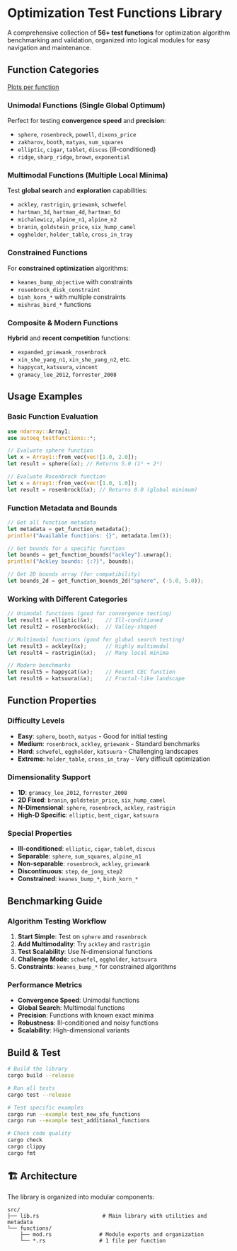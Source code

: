 <!-- markdownlint-disable-file MD013 -->

# Optimization Test Functions Library

A comprehensive collection of **56+ test functions** for optimization algorithm benchmarking and validation, organized into logical modules for easy navigation and maintenance.

## Function Categories

[Plots per function](./docs/interactive_plots.html)

### **Unimodal Functions** (Single Global Optimum)

Perfect for testing **convergence speed** and **precision**:

- `sphere`, `rosenbrock`, `powell`, `dixons_price`
- `zakharov`, `booth`, `matyas`, `sum_squares`
- `elliptic`, `cigar`, `tablet`, `discus` (ill-conditioned)
- `ridge`, `sharp_ridge`, `brown`, `exponential`

### **Multimodal Functions** (Multiple Local Minima)

Test **global search** and **exploration** capabilities:

- `ackley`, `rastrigin`, `griewank`, `schwefel`
- `hartman_3d`, `hartman_4d`, `hartman_6d`
- `michalewicz`, `alpine_n1`, `alpine_n2`
- `branin`, `goldstein_price`, `six_hump_camel`
- `eggholder`, `holder_table`, `cross_in_tray`

### **Constrained Functions**

For **constrained optimization** algorithms:

- `keanes_bump_objective` with constraints
- `rosenbrock_disk_constraint`
- `binh_korn_*` with multiple constraints
- `mishras_bird_*` functions

### **Composite & Modern Functions**

**Hybrid** and **recent competition** functions:

- `expanded_griewank_rosenbrock`
- `xin_she_yang_n1`, `xin_she_yang_n2`, etc.
- `happycat`, `katsuura`, `vincent`
- `gramacy_lee_2012`, `forrester_2008`

## Usage Examples

### Basic Function Evaluation

```rust
use ndarray::Array1;
use autoeq_testfunctions::*;

// Evaluate sphere function
let x = Array1::from_vec(vec![1.0, 2.0]);
let result = sphere(&x); // Returns 5.0 (1² + 2²)

// Evaluate Rosenbrock function
let x = Array1::from_vec(vec![1.0, 1.0]);
let result = rosenbrock(&x); // Returns 0.0 (global minimum)
```

### Function Metadata and Bounds

```rust
// Get all function metadata
let metadata = get_function_metadata();
println!("Available functions: {}", metadata.len());

// Get bounds for a specific function
let bounds = get_function_bounds("ackley").unwrap();
println!("Ackley bounds: {:?}", bounds);

// Get 2D bounds array (for compatibility)
let bounds_2d = get_function_bounds_2d("sphere", (-5.0, 5.0));
```

### Working with Different Categories

```rust
// Unimodal functions (good for convergence testing)
let result1 = elliptic(&x);    // Ill-conditioned
let result2 = rosenbrock(&x);  // Valley-shaped

// Multimodal functions (good for global search testing)
let result3 = ackley(&x);      // Highly multimodal
let result4 = rastrigin(&x);   // Many local minima

// Modern benchmarks
let result5 = happycat(&x);    // Recent CEC function
let result6 = katsuura(&x);    // Fractal-like landscape
```

## Function Properties

### **Difficulty Levels**

- **Easy**: `sphere`, `booth`, `matyas` - Good for initial testing
- **Medium**: `rosenbrock`, `ackley`, `griewank` - Standard benchmarks
- **Hard**: `schwefel`, `eggholder`, `katsuura` - Challenging landscapes
- **Extreme**: `holder_table`, `cross_in_tray` - Very difficult optimization

### **Dimensionality Support**

- **1D**: `gramacy_lee_2012`, `forrester_2008`
- **2D Fixed**: `branin`, `goldstein_price`, `six_hump_camel`
- **N-Dimensional**: `sphere`, `rosenbrock`, `ackley`, `rastrigin`
- **High-D Specific**: `elliptic`, `bent_cigar`, `katsuura`

### **Special Properties**

- **Ill-conditioned**: `elliptic`, `cigar`, `tablet`, `discus`
- **Separable**: `sphere`, `sum_squares`, `alpine_n1`
- **Non-separable**: `rosenbrock`, `ackley`, `griewank`
- **Discontinuous**: `step`, `de_jong_step2`
- **Constrained**: `keanes_bump_*`, `binh_korn_*`

## Benchmarking Guide

### **Algorithm Testing Workflow**

1. **Start Simple**: Test on `sphere` and `rosenbrock`
2. **Add Multimodality**: Try `ackley` and `rastrigin`
3. **Test Scalability**: Use N-dimensional functions
4. **Challenge Mode**: `schwefel`, `eggholder`, `katsuura`
5. **Constraints**: `keanes_bump_*` for constrained algorithms

### **Performance Metrics**

- **Convergence Speed**: Unimodal functions
- **Global Search**: Multimodal functions
- **Precision**: Functions with known exact minima
- **Robustness**: Ill-conditioned and noisy functions
- **Scalability**: High-dimensional variants

## Build & Test

```bash
# Build the library
cargo build --release

# Run all tests
cargo test --release

# Test specific examples
cargo run --example test_new_sfu_functions
cargo run --example test_additional_functions

# Check code quality
cargo check
cargo clippy
cargo fmt
```

## 🏗️ Architecture

The library is organized into modular components:

```text
src/
├── lib.rs                    # Main library with utilities and metadata
└── functions/
    ├── mod.rs               # Module exports and organization
    └── *.rs                 # 1 file per function
```
